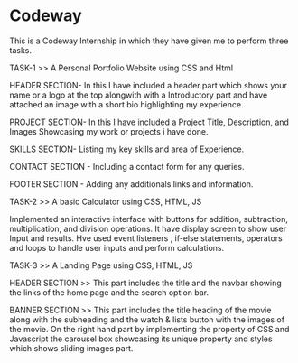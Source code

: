 # Codeway

This is a Codeway Internship in which they have given me to perform three tasks.

TASK-1 >> A Personal Portfolio Website using CSS and Html

HEADER SECTION- In this I have included a header part which shows your name or a logo at the top 
alongwith with a Introductory part and have attached an image with a short bio highlighting my experience.

PROJECT SECTION- In this I have included a Project Title, Description, and Images Showcasing my work or projects i have done. 

SKILLS SECTION- Listing my key skills and area of Experience.

CONTACT SECTION - Including a contact form for any queries.

FOOTER SECTION - Adding any additionals links and information.


TASK-2 >> A basic Calculator using CSS, HTML, JS

Implemented an interactive interface with buttons for addition, subtraction, multiplication, and division operations.
It have display screen  to show user Input and results. 
Hve used event listeners , if-else statements, operators and loops to handle user inputs and perform calculations. 


TASK-3 >> A Landing Page using CSS, HTML, JS

HEADER SECTION >> This part includes the title and the navbar showing the links of the home page and the search option bar.

BANNER SECTION >> This part includes the title heading of the movie along with the subheading and the watch & lists button
with the images of the movie.
On the right hand part  by implementing the property of CSS and Javascript the carousel box showcasing its unique property and styles
which shows sliding images part.





